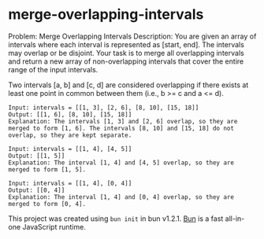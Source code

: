 # merge-overlapping-intervals

Problem: Merge Overlapping Intervals
Description:
You are given an array of intervals where each interval is represented as [start, end]. The intervals may overlap or be disjoint. Your task is to merge all overlapping intervals and return a new array of non-overlapping intervals that cover the entire range of the input intervals.

Two intervals [a, b] and [c, d] are considered overlapping if there exists at least one point in common between them (i.e., b >= c and a <= d).

```
Input: intervals = [[1, 3], [2, 6], [8, 10], [15, 18]]
Output: [[1, 6], [8, 10], [15, 18]]
Explanation: The intervals [1, 3] and [2, 6] overlap, so they are merged to form [1, 6]. The intervals [8, 10] and [15, 18] do not overlap, so they are kept separate.
```

```
Input: intervals = [[1, 4], [4, 5]]
Output: [[1, 5]]
Explanation: The interval [1, 4] and [4, 5] overlap, so they are merged to form [1, 5].
```

```
Input: intervals = [[1, 4], [0, 4]]
Output: [[0, 4]]
Explanation: The interval [1, 4] and [0, 4] overlap, so they are merged to form [0, 4].
```

This project was created using `bun init` in bun v1.2.1. [Bun](https://bun.sh) is a fast all-in-one JavaScript runtime.
